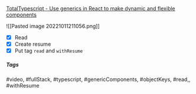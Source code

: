[TotalTypescript - Use generics in React to make dynamic and flexible components](https://www.totaltypescript.com/tips/use-generics-in-react-to-make-dynamic-and-flexible-components)


![[Pasted image 20221011211056.png]]

- [x] Read
- [x] Create resume
- [x] Put tag `read` and `withResume`

##### Tags
#video, #fullStack, #typescript, #genericComponents, #objectKeys, #read,, #withResume 
